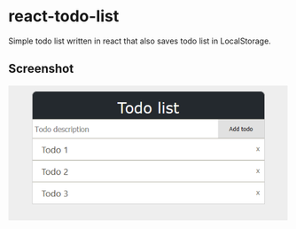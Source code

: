 # react-todo-list
Simple todo list written in react that also saves todo list in LocalStorage.

## Screenshot
![example](screenshot.png)

